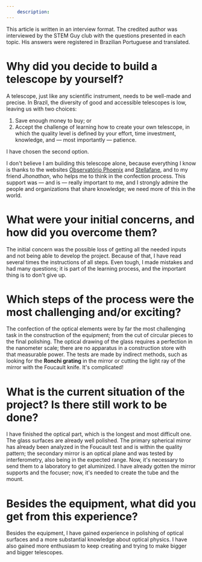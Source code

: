 ```yaml
---
	description:
---
```


This article is written in an interview format. The credited author was interviewed by the STEM Guy club with the questions presented in each topic. His answers were registered in Brazilian Portuguese and translated.

<HorizontalAd />

# Why did you decide to build a telescope by yourself?

A telescope, just like any scientific instrument, needs to be well-made and precise. In Brazil, the diversity of good and accessible telescopes is low, leaving us with two choices:

1. Save enough money to buy; or
2. Accept the challenge of learning how to create your own telescope, in which the quality level is defined by your effort, time investment, knowledge, and — most importantly — patience.

I have chosen the second option.

I don't believe I am building this telescope alone, because everything I know is thanks to the websites [Observatório Phoenix](http://www.observatorio-phoenix.org) and [Stellafane](https://stellafane.org), and to my friend *Jhonathan*, who helps me to think in the confection process. This support was — and is — really important to me, and I strongly admire the people and organizations that share knowledge; we need more of this in the world.

# What were your initial concerns, and how did you overcome them?

The initial concern was the possible loss of getting all the needed inputs and not being able to develop the project. Because of that, I have read several times the instructions of all steps. Even tough, I made mistakes and had many questions; it is part of the learning process, and the important thing is to don't give up.

# Which steps of the process were the most challenging and/or exciting?

The confection of the optical elements were by far the most challenging task in the construction of the equipment; from the cut of circular pieces to the final polishing. The optical drawing of the glass requires a perfection in the nanometer scale; there are no apparatus in a construction store with that measurable power. The tests are made by indirect methods, such as looking for the **Ronchi grating** in the mirror or cutting the light ray of the mirror with the Foucault knife. It's complicated!

<HorizontalAd />

# What is the current situation of the project? Is there still work to be done?

I have finished the optical part, which is the longest and most difficult one. The glass surfaces are already well polished. The primary spherical mirror has already been analyzed in the Foucault test and is within the quality pattern; the secondary mirror is an optical plane and was tested by interferometry, also being in the expected range. Now, it's necessary to send them to a laboratory to get aluminized. I have already gotten the mirror supports and the focuser; now, it's needed to create the tube and the mount.

# Besides the equipment, what did you get from this experience?

Besides the equipment, I have gained experience in polishing of optical surfaces and a more substantial knowledge about optical physics. I have also gained more enthusiasm to keep creating and trying to make bigger and bigger telescopes.